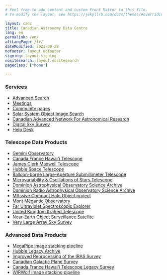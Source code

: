 ```yaml
---
# Feel free to add content and custom Front Matter to this file.
# To modify the layout, see https://jekyllrb.com/docs/themes/#overriding-theme-defaults

layout: cadc
title: Canadian Astronomy Data Centre
lang: en
permalink: /en/
altLangPage: /fr/
dateModified: 2021-09-28
nofooter: layout.nofooter
signing: layout.signing
nositesearch: layout.nositesearch
pageclass: ["home"]

---
```


<div class="container">
    <section id="services" class="col-sm-4">
        <h3>Services</h3>
        <ul class="list-style-none">
            <li><a href="/en/search/">Advanced Search</a></li>
            <li><a href="/en/meetings/">Meetings</a></li>
            <li><a href="/en/community/">Community pages</a></li>
            <li><a href="/en/ssois/">Solar System Object Image Search</a></li>
            <li><a href="https://www.canfar.net/" rel="external">Canadian Advanced Network For Astronomical Research</a></li>
            <li><a href="/en/dss/">Digital Sky Survey</a></li>
            <li><a href="/en/help/">Help Desk</a></li>
        </ul>
    </section>
    <section id="telescope-data-products" class="col-sm-4">
        <h3>Telescope Data Products</h3>
        <ul class="list-style-none">
            <li><a href="/en/gemini/">Gemini Observatory</a></li>
            <li><a href="/en/cfht/">Canada France Hawai'i Telescope</a></li>
            <li><a href="/en/jcmt/">James Clerk Maxwell Telescope</a></li>
            <li><a href="/en/hst/">Hubble Space Telescope</a></li>
            <li><a href="/en/blast/">Balloon-borne Large-Aperture Submillimeter Telescope</a></li>
            <li><a href="/en/most/">Microvariability & Oscillations of Stars Telescope</a></li>
            <li><a href="/en/dao/">Dominion Astrophysical Observatory Science Archive</a></li>
            <li><a href="/en/drao/">Dominion Radio Astrophysical Observatory Science Archive</a></li>
            <li><a href="/en/macho/">MAssive Compact Halo Object project</a></li>
            <li><a href="/en/omm/">Mont Mégantic Observatory</a></li>
            <li><a href="/en/fuse/">Far Ultraviolet Spectroscopic Explorer</a></li>
            <li><a href="/en/ukirt/">United Kingdom IfraRed Telescope</a></li>
            <li><a href="/en/neossat/">Near-Earth Object Surveillance Satellite</a></li>
            <li><a href="/en/vlass/">Very Large Array Sky Survey</a></li>
        </ul>
    </section>
    <section id="advanced-data-products" class="col-sm-4">
        <h3>Advanced Data Products</h3>
        <ul class="list-style-none">
            <li><a href="#">MegaPipe image stacking pipeline</a></li>
            <li><a href="#">Hubble Legacy Archive</a></li>
            <li><a href="#">Improved Reprocessing of the IRAS Survey</a></li>
            <li><a href="#">Canadian Galactic Plane Survey</a></li>
            <li><a href="#">Canada France Hawai'i Telescope Legacy Survey</a></li>
            <li><a href="#">WIRWolf image stacking pipeline</a></li>
        </ul>
    </section>
</div>
